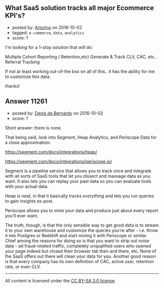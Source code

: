 ## What SaaS solution tracks all major Ecommerce KPI's?

- posted by: [Arturino](https://stackexchange.com/users/231983/arturino) on 2016-10-02
- tagged: `e-commerce`, `data`, `analytics`
- score: 1

<p>I'm looking for a 1-stop solution that will do:</p>

<p>Multiple Cohort Reporting ( Retention,etc)
Generate &amp; Track CLV, CAC, etc..
Referral Tracking</p>

<p>If not at least working out-of-the box on all of this.. it has the ability for me to customize this data.</p>

<p>thanks!</p>



## Answer 11261

- posted by: [Denis de Bernardy](https://stackexchange.com/users/182468/denis-de-bernardy) on 2016-10-02
- score: 1

<p>Short answer: there is none.</p>

<p>That being said, look into Segment, Heap Analytics, and Periscope Data for a close approximation:</p>

<p><a href="https://segment.com/docs/integrations/heap/" rel="nofollow">https://segment.com/docs/integrations/heap/</a></p>

<p><a href="https://segment.com/docs/integrations/periscope.io/" rel="nofollow">https://segment.com/docs/integrations/periscope.io/</a></p>

<p>Segment is a pipeline service that allows you to track once and integrate with all sorts of SaaS tools that let you dissect and massage data as you want. It also lets you can replay your past data so you can evaluate tools with your actual data.</p>

<p>Heap is neat, in that it basically tracks <em>everything</em> and lets you run queries to gain insights ex-post.</p>

<p>Periscope allows you to mine your data and produce just about every report you'll ever want.</p>

<p>The truth, though, is that the only sensible way to get good data is to stream it to your own warehouse and customize the queries you're after - i.e. throw it into Postgres or Redshift and start mining it with Periscope or similar. Chief among the reasons for doing so is that you want to strip out noise data - ad fraud-related traffic, completely unqualified users who opened your page indeed but closed their browser tab then and there, etc. None of the SaaS offers out there will clean your data for you. Another good reason is that every company has its own definition of CAC, active user, retention rate, or even CLV.</p>




---

All content is licensed under the [CC BY-SA 3.0 license](https://creativecommons.org/licenses/by-sa/3.0/).
